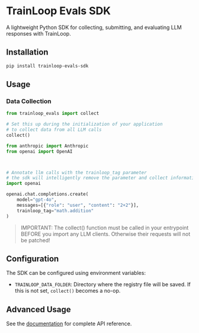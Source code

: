 # TrainLoop Evals SDK

A lightweight Python SDK for collecting, submitting, and evaluating LLM responses with TrainLoop.

## Installation

```bash
pip install trainloop-evals-sdk
```

## Usage

### Data Collection

```python
from trainloop_evals import collect

# Set this up during the initialization of your application
# to collect data from all LLM calls
collect()

from anthropic import Anthropic
from openai import OpenAI



# Annotate llm calls with the trainloop_tag parameter
# the sdk will intelligently remove the parameter and collect information about the llm call
import openai

openai.chat.completions.create(
    model="gpt-4o",
    messages=[{"role": "user", "content": "2+2"}],
    trainloop_tag="math.addition"
)
```
> IMPORTANT: The collect() function must be called in your entrypoint BEFORE you import any LLM clients. Otherwise their requests will not be patched!

## Configuration

The SDK can be configured using environment variables:
- `TRAINLOOP_DATA_FOLDER`: Directory where the registry file will be saved. If this is not set, `collect()` becomes a no-op.

## Advanced Usage

See the [documentation](https://docs.trainloop.ai/evals/sdk) for complete API reference.
